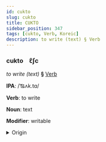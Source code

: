 ```yaml
---
id: cukto
slug: cukto
title: CUKTO
sidebar_position: 347
tags: [cukto, Verb, Koreic]
description: to write (text) § Verb
---
```


### cukto&emsp;<span kind="abugida">ꞇ̑ʃc</span>

*to write (text)* **§** [Verb](../../tags/Verb)

**IPA**: /ˈt͡ɕʌk.tɑ/

**Verb**: to write

**Noun**: text

**Modifier**: writable

<details>
    <summary>Origin</summary>
    Korean 적다 jeokda [t͡ɕʌ̹k̚t͈a̠]<br/>
    <em>Koreic Language Family</em>
</details>
